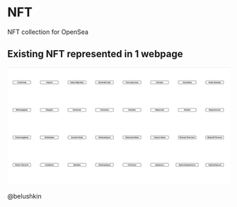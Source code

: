 # NFT
NFT collection for OpenSea

## Existing NFT represented in 1 webpage

![](./public/images/nft.png)

@belushkin

